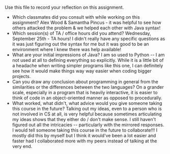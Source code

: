 Use this file to record your reflection on this assignment.

- Which classmates did you consult with while working on this assignment?
Alex Wood & Samantha Pincus - it was helpful to see how others attacked the problem & we helped each other with Java syntax!
- Which session(s) of TA / office hours did you attend?
Wednesday, September 25th - TA hours! I didn't really have any specific questions as it was just figuring out the syntax for me but it was good to be an environment where I knew there was help available!
- What are your initial impressions of Java? 
I am so used to Python -- I am not used at all to defining everything so explicitly. While it is a little bit of a headache when writing simpler programs like this one, I can definitely see how it would make things way way easier when coding bigger projects. 
- Can you draw any conclusion about programming in general from the similarities or the differences between the two languages? 
On a grander scale, especially in a program that is heavily interactive, it is easier to think of code in an object-oriented manner as opposed to procedurally. 
- What worked, what didn't, what advice would you give someone taking this course in the future?
Talking out my ideas, even to a person who is not involved in CS at all, is very helpful because sometimes articulating my ideas shows that they either do / don't make sense. I still haven't figured out all the intricacies -- particularly with the mirrored responses. I would tell someone taking this course in the future to collaborate!!! I mostly did this by myself but I think it would've been a lot easier and faster had I collaborated more with my peers instead of talking at the very end. 